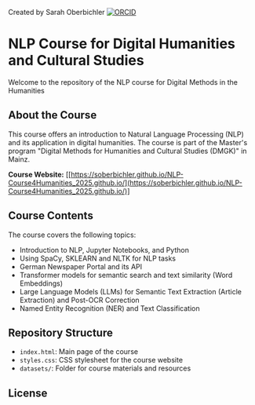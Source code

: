 Created by Sarah Oberbichler [![ORCID](https://info.orcid.org/wp-content/uploads/2019/11/orcid_16x16.png)](https://orcid.org/0000-0002-1031-2759)

# NLP Course for Digital Humanities and Cultural Studies

Welcome to the repository of the NLP course for Digital Methods in the Humanities

## About the Course

This course offers an introduction to Natural Language Processing (NLP) and its application in digital humanities. The course is part of the Master's program "Digital Methods for Humanities and Cultural Studies (DMGK)" in Mainz.

**Course Website:** [[https://soberbichler.github.io/NLP-Course4Humanities_2025.github.io/](https://soberbichler.github.io/NLP-Course4Humanities_2025.github.io/)]

## Course Contents

The course covers the following topics:
- Introduction to NLP, Jupyter Notebooks, and Python
- Using SpaCy, SKLEARN and NLTK for NLP tasks
- German Newspaper Portal and its API
- Transformer models for semantic search and text similarity (Word Embeddings)
- Large Language Models (LLMs) for Semantic Text Extraction (Article Extraction) and Post-OCR Correction
- Named Entity Recognition (NER) and Text Classification

## Repository Structure

- `index.html`: Main page of the course
- `styles.css`: CSS stylesheet for the course website
- `datasets/`: Folder for course materials and resources

## License
